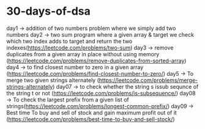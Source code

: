 # 30-days-of-dsa

day1 -> addition of two numbers problem where we simply add two numbers
day2 -> two sum program where a given array & target we check which two index adds to target and return the two indexes(https://leetcode.com/problems/two-sum)
day3 -> remove duplicates from a given array in place without using memory (https://leetcode.com/problems/remove-duplicates-from-sorted-array)
day4 -> to find closest number to zero in a given array (https://leetcode.com/problems/find-closest-number-to-zero/)
day5 -> To merge two given strings alternately (https://leetcode.com/problems/merge-strings-alternately)
day07 -> to check whether the string s issub sequnce of the string t or not (https://leetcode.com/problems/is-subsequence/)
day08 -> To check the largest prefix from a given list of strings(https://leetcode.com/problems/longest-common-prefix/)
day09 -> Best time To buy and sell of stock and gain maximum profit out of it (https://leetcode.com/problems/best-time-to-buy-and-sell-stock/)

